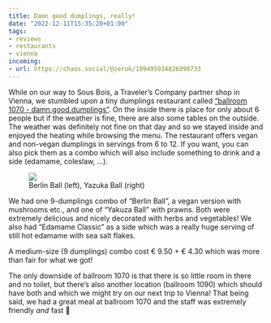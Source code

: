 ```yaml
---
title: Damn good dumplings, really!
date: "2022-12-11T15:35:20+01:00"
tags:
- reviews
- restaurants
- vienna
incoming:
- url: https://chaos.social/@zerok/109495934826998733
---
```


While on our way to Sous Bois, a Traveler’s Company partner shop in Vienna, we stumbled upon a tiny dumplings restaurant called [“ballroom 1070 - damn.good.dumplings”](https://www.damngooddumplings.at/). On the inside there is place for only about 6 people but if the weather is fine, there are also some tables on the outside. The weather was definitely not fine on that day and so we stayed inside and enjoyed the heating while browsing the menu. The restaurant offers vegan and non-vegan dumplings in servings from 6 to 12. If you want, you can also pick them as a combo which will also include something to drink and a side (edamame, coleslaw, …). 

<figure><img src="https://zerokspot.com/api/photos/2022/12/11/IMG_7636.jpeg?profile=1024"><figcaption>Berlin Ball (left), Yazuka Ball (right)</figcaption></figure>

We had one 9-dumplings combo of “Berlin Ball”, a vegan version with mushrooms etc., and one of “Yakuza Ball” with prawns. Both were extremely delicious and nicely decorated with herbs and vegetables! We also had “Edamame Classic” as a side which was a really huge serving of still hot edamame with sea salt flakes. 

A medium-size (9 dumplings) combo cost € 9.50 + € 4.30 which was more than fair for what we got!

The only downside of ballroom 1070 is that there is so little room in there and no toilet, but there’s also another location (ballroom 1090) which should have both and which we might try on our next trip to Vienna! That being said, we had a great meal at ballroom 1070 and the staff was extremely friendly *and* fast 🙂

